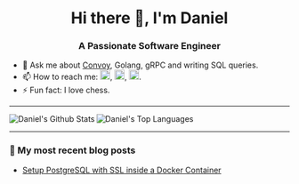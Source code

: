 ### 

<h1 align="center">Hi there 👋, I'm Daniel</h1>
<h3 align="center">A Passionate Software Engineer</h3>

- 💬 Ask me about [Convoy](https://github.com/frain-dev/convoy), Golang, gRPC and writing SQL queries.
- 📫 How to reach me: [<img src='https://img.icons8.com/fluency/48/000000/gmail-new.png' alt='gmail' height='18'>](mailto:danvixent@gmail.com), [<img src='https://img.icons8.com/color/48/000000/twitter--v1.png' alt='twitter' height='18'>](https://twitter.com/danvixent), [<img src='https://img.icons8.com/external-justicon-flat-justicon/64/000000/external-linkedin-social-media-justicon-flat-justicon.png' alt='LinkedIn' height='18'>](https://linkedin.com/in/daniel-oluojomu).
- ⚡ Fun fact: I love chess.

---

<img align="left" alt="Daniel's Github Stats" src="https://github-readme-stats.vercel.app/api?username=danvixent&theme=dark&show_icons=true&line_height=40&count_private=true"/>

<img alt="Daniel's Top Languages" src="https://github-readme-stats.vercel.app/api/top-langs/?username=danvixent&line_height=30&theme=dark&show_icons=true" />

---

### 📝 My most recent blog posts

- [Setup PostgreSQL with SSL inside a Docker Container](https://dev.to/danvixent/how-to-setup-postgresql-with-ssl-inside-a-docker-container-5f3)
